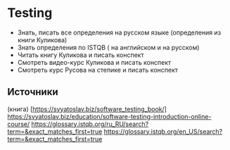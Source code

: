 # Testing
* Знать, писать все определения на русском языке (определения из книги Куликова)
* Знать определения по ISTQB ( на английском и на русском) 
* Читать книгу Куликова и писать конспект
* Смотреть видео-курс Куликова и писать конспект
* Смотреть курс Русова на степике и писать конспект

## Источники
(книга) [https://svyatoslav.biz/software_testing_book/]
https://svyatoslav.biz/education/software-testing-introduction-online-course/
https://glossary.istqb.org/ru_RU/search?term=&exact_matches_first=true
https://glossary.istqb.org/en_US/search?term=&exact_matches_first=true

